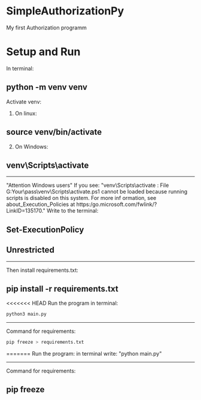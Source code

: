 # SimpleAuthorizationPy
My first Authorization programm

# Setup and Run
In terminal:
## python -m venv venv
Activate venv:
1) On linux:
  ## source venv/bin/activate
2) On Windows:
  ## venv\Scripts\activate
________________

"Attention Windows users"
If you see: "venv\Scripts\activate : File G:Your\pass\venv\Scripts\activate.ps1 cannot be loaded because running scripts is disabled on this system. For more inf ormation, see about_Execution_Policies at https:/go.microsoft.com/fwlink/?LinkID=135170."
 Write to the terminal:
  ## Set-ExecutionPolicy
  ## Unrestricted
________________

Then install requirements.txt:
 ## pip install -r requirements.txt
<<<<<<< HEAD
Run the program in terminal:
```sh
python3 main.py
```
________________

Command for requirements:
```sh
pip freeze > requirements.txt
```

=======
Run the program:
in terminal write: "python main.py"
________________

Command for requirements:
 ## pip freeze
